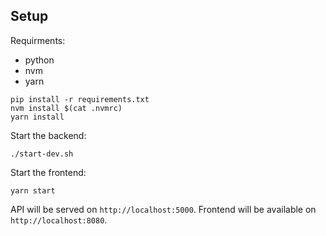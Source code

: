 ## Setup

Requirments:

- python
- nvm
- yarn

```
pip install -r requirements.txt
nvm install $(cat .nvmrc)
yarn install
```

Start the backend:
```
./start-dev.sh
```

Start the frontend:
```
yarn start
```

API will be served on `http://localhost:5000`.
Frontend will be available on `http://localhost:8080`.
